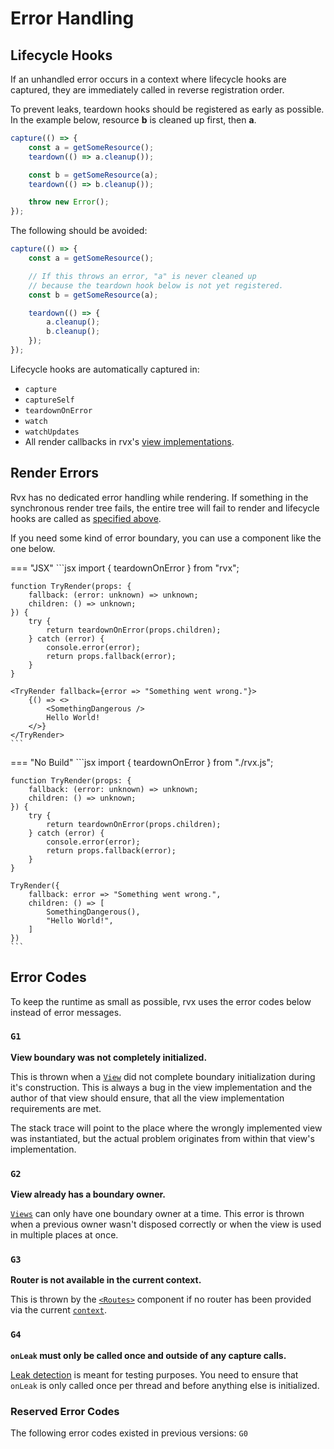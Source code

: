 # Error Handling

## Lifecycle Hooks
If an unhandled error occurs in a context where lifecycle hooks are captured, they are immediately called in reverse registration order.

To prevent leaks, teardown hooks should be registered as early as possible. In the example below, resource **b** is cleaned up first, then **a**.
```jsx
capture(() => {
	const a = getSomeResource();
	teardown(() => a.cleanup());

	const b = getSomeResource(a);
	teardown(() => b.cleanup());

	throw new Error();
});
```

The following should be avoided:
```jsx
capture(() => {
	const a = getSomeResource();

	// If this throws an error, "a" is never cleaned up
	// because the teardown hook below is not yet registered.
	const b = getSomeResource(a);

	teardown(() => {
		a.cleanup();
		b.cleanup();
	});
});
```

Lifecycle hooks are automatically captured in:

+ `capture`
+ `captureSelf`
+ `teardownOnError`
+ `watch`
+ `watchUpdates`
+ All render callbacks in rvx's [view implementations](./core/views/index.md#creating-views).

## Render Errors
Rvx has no dedicated error handling while rendering. If something in the synchronous render tree fails, the entire tree will fail to render and lifecycle hooks are called as [specified above](#lifecycle-hooks).

If you need some kind of error boundary, you can use a component like the one below.

=== "JSX"
	```jsx
	import { teardownOnError } from "rvx";

	function TryRender(props: {
		fallback: (error: unknown) => unknown;
		children: () => unknown;
	}) {
		try {
			return teardownOnError(props.children);
		} catch (error) {
			console.error(error);
			return props.fallback(error);
		}
	}

	<TryRender fallback={error => "Something went wrong."}>
		{() => <>
			<SomethingDangerous />
			Hello World!
		</>}
	</TryRender>
	```

=== "No Build"
	```jsx
	import { teardownOnError } from "./rvx.js";

	function TryRender(props: {
		fallback: (error: unknown) => unknown;
		children: () => unknown;
	}) {
		try {
			return teardownOnError(props.children);
		} catch (error) {
			console.error(error);
			return props.fallback(error);
		}
	}

	TryRender({
		fallback: error => "Something went wrong.",
		children: () => [
			SomethingDangerous(),
			"Hello World!",
		]
	})
	```

## Error Codes
To keep the runtime as small as possible, rvx uses the error codes below instead of error messages.

### `G1`
**View boundary was not completely initialized.**

This is thrown when a [`View`](./core/views/index.md#implementing-views) did not complete boundary initialization during it's construction. This is always a bug in the view implementation and the author of that view should ensure, that all the view implementation requirements are met.

The stack trace will point to the place where the wrongly implemented view was instantiated, but the actual problem originates from within that view's implementation.

### `G2`
**View already has a boundary owner.**

[`Views`](./core/views/index.md#view-api) can only have one boundary owner at a time. This error is thrown when a previous owner wasn't disposed correctly or when the view is used in multiple places at once.

### `G3`
**Router is not available in the current context.**

This is thrown by the [`<Routes>`](./routing.md) component if no router has been provided via the current [`context`](./core/context.md).

### `G4`
**`onLeak` must only be called once and outside of any capture calls.**

[Leak detection](./testing.md#leak-detection) is meant for testing purposes. You need to ensure that `onLeak` is only called once per thread and before anything else is initialized.

### Reserved Error Codes
The following error codes existed in previous versions: `G0`
